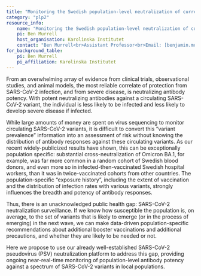 ```yaml
---
title: "Monitoring the Swedish population-level neutralization of current and emerging SARS-CoV-2 variants (SwedN)"
category: "plp2"
resource_info:
    name: "Monitoring the Swedish population-level neutralization of current and emerging SARS-CoV-2 variants (SwedN)"
    pi: Ben Murrell
    host_organisation: Karolinska Institutet
    contact: "Ben Murrell<br>Assistant Professor<br>Email: [benjamin.murrell@ki.se](mailto:benjamin.murrell@ki.se)"
for_background_table:
    pi: Ben Murrell
    pi_affiliation: Karolinska Institutet
---
```


From an overwhelming array of evidence from clinical trials, observational studies, and animal models, the most reliable correlate of protection from SARS-CoV-2 infection, and from severe disease, is neutralizing antibody potency. With potent neutralizing antibodies against a circulating SARS-CoV-2 variant, the individual is less likely to be infected and less likely to develop severe disease if infected.

While large amounts of money are spent on virus sequencing to monitor circulating SARS-CoV-2 variants, it is difficult to convert this “variant prevalence” information into an assessment of risk without knowing the distribution of antibody responses against these circulating variants. As our recent widely-publicized results have shown, this can be exceptionally population specific: substantial cross-neutralization of Omicron BA.1, for example, was far more common in a random cohort of Swedish blood donors, and even more so in infected-then-vaccinated Swedish hospital workers, than it was in twice-vaccinated cohorts from other countries. The population-specific “exposure history”, including the extent of vaccination and the distribution of infection rates with various variants, strongly influences the breadth and potency of antibody responses.

Thus, there is an unacknowledged public health gap: SARS-CoV-2 neutralization surveillance. If we know how susceptible the population is, on average, to the set of variants that is likely to emerge (or in the process of emerging) in the next wave, we can make data-driven population-specific recommendations about additional booster vaccinations and additional precautions, and whether they are likely to be needed or not.

Here we propose to use our already well-established SARS-CoV-2 pseudovirus (PSV) neutralization platform to address this gap, providing ongoing near-real-time monitoring of population-level antibody potency against a spectrum of SARS-CoV-2 variants in local populations.
